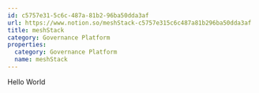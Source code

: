 ```yaml
---
id: c5757e31-5c6c-487a-81b2-96ba50dda3af
url: https://www.notion.so/meshStack-c5757e315c6c487a81b296ba50dda3af
title: meshStack
category: Governance Platform
properties:
  category: Governance Platform
  name: meshStack
---
```


Hello World